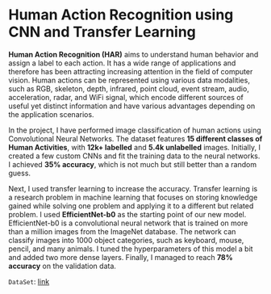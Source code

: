 # Human Action Recognition using CNN and Transfer Learning

**Human Action Recognition (HAR)** aims to understand human behavior and assign a label to each action. It has a wide range of applications and therefore has been attracting increasing attention in the field of computer vision. Human actions can be represented using various data modalities, such as RGB, skeleton, depth, infrared, point cloud, event stream, audio, acceleration, radar, and WiFi signal, which encode different sources of useful yet distinct information and have various advantages depending on the application scenarios.

In the project, I have performed image classification of human actions using Convolutional Neural Networks. The dataset features **15 different classes of Human Activities**, with **12k+ labelled** and **5.4k unlabelled** images. Initially, I created a few custom CNNs and fit the training data to the neural networks. I achieved **35% accuracy**, which is not much but still better than a random guess.

Next, I used transfer learning to increase the accuracy. Transfer learning is a research problem in machine learning that focuses on storing knowledge gained while solving one problem and applying it to a different but related problem. I used **EfficientNet-b0** as the starting point of our new model. EfficientNet-b0 is a convolutional neural network that is trained on more than a million images from the ImageNet database. The network can classify images into 1000 object categories, such as keyboard, mouse, pencil, and many animals. I tuned the hyperparameters of this model a bit and added two more dense layers. Finally, I managed to reach **78% accuracy** on the validation data.

`DataSet`: [link](https://www.kaggle.com/datasets/meetnagadia/human-action-recognition-har-dataset)
